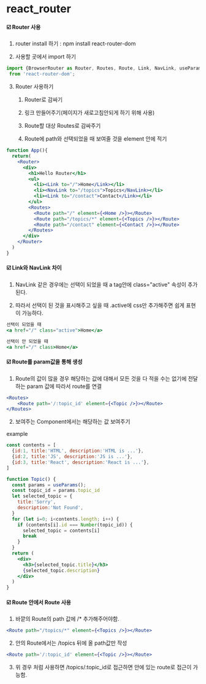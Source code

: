# react_router

#### ☑️ Router 사용

1. router install 하기 : npm install react-router-dom

2. 사용할 곳에서 import 하기

```jsx
import {BrowserRouter as Router, Routes, Route, Link, NavLink, useParams}
 from 'react-router-dom';
```

3. Router 사용하기
   
   1. Router로 감싸기
   
   2. 링크 만들어주기(페이지가 새로고침안되게 하기 위해 사용)
   
   3. Route할 대상 Routes로 감싸주기
   
   4. Route에 path와 선택되었을 때 보여줄 것을 element 안에 적기

```jsx
function App(){
  return(
    <Router>
      <div>
        <h1>Hello Router</h1>
        <ul>
          <li><Link to="/">Home</Link></li>
          <li><NavLink to="/topics">Topics</NavLink></li>
          <li><Link to="/contact">Contact</Link></li>
        </ul>
        <Routes>
          <Route path="/" element={<Home />}></Route>
          <Route path="/topics/*" element={<Topics />}></Route>
          <Route path="/contact" element={<Contact />}></Route>
        </Routes>
      </div>
    </Router>
  )
}
```

#### ☑️ Link와 NavLink 차이

1. NavLink 같은 경우에는 선택이 되었을 때 a tag안에 class="active" 속성이 추가된다.

2. 따라서 선택이 된 것을 표시해주고 싶을 때 .active에 css만 추가해주면 쉽게 표현이 가능하다.

```jsx
선택이 되었을 때
<a href="/" class="active">Home</a>

선택이 안 되었을 때
<a href="/" class>Home</a>
```

#### ☑️ Route를 param값을 통해 생성

1. Route의 값이 많을 경우 해당하는 값에 대해서 모든 것을 다 적을 수는 없기에 전달하는 param 값에 따라서 route를 연결

```jsx
<Routes>
    <Route path='/:topic_id' element={<Topic />}></Route>
</Routes>
```

2. 보여주는 Component에서는 해당하는 값 보여주기

example

```jsx
const contents = [
  {id:1, title:'HTML', description:'HTML is ...'},
  {id:2, title:'JS', description:'JS is ...'},
  {id:3, title:'React', description:'React is ...'},
]

function Topic() {
  const params = useParams();
  const topic_id = params.topic_id
  let selected_topic = {
    title:'Sorry',
    description:'Not Found',
  }
  for (let i=0; i<contents.length; i++) {
    if (contents[i].id === Number(topic_id)) {
      selected_topic = contents[i]
      break
    }
  }
  return (
    <div>
      <h3>{selected_topic.title}</h3>
      {selected_topic.description}
    </div>
  )
}
```

#### ☑️ Route 안에서 Route 사용

1. 바깥의 Route의 path 값에 /* 추가해주어야함.

```jsx
<Route path="/topics/*" element={<Topics />}></Route>
```

2. 안의 Route에서는 /topics 뒤에 올 path값만 작성

```jsx
<Route path='/:topic_id' element={<Topic />}></Route>
```

3. 위 경우 처럼 사용하면 /topics/:topic_id로 접근하면 안에 있는 route로 접근이 가능함.